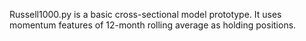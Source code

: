 Russell1000.py is a basic cross-sectional model prototype. It uses momentum features of 12-month rolling average as holding positions. 

